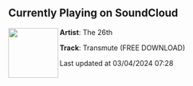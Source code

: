 ## Currently Playing on SoundCloud

[<img align="left" width="100" src="https://i1.sndcdn.com/artworks-WEd825lm3fBMcWUJ-iFG3RQ-t500x500.jpg">](https://soundcloud.com/iamthe26th/transmute)

**Artist**: The 26th 

**Track**: Transmute (FREE DOWNLOAD)

Last updated at 03/04/2024 07:28
